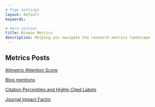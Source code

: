 ```yaml
---
# Page settings
layout: default
keywords:

# Hero section
title: Browse Metrics
description: Helping you navigate the research metrics landscape
---
```


## Metrics Posts

[Altmetric Attention Score](MT-jekyll-test/posts/altmetric-attention-score)

[Blog mentions](MT-jekyll-test/posts/blog-mentions)

[Citation Percentiles and Highly Cited Labels](MT-jekyll-test/posts/highly-cited)

[Journal Impact Factor](MT-jekyll-test/posts/journal-impact-factor)

